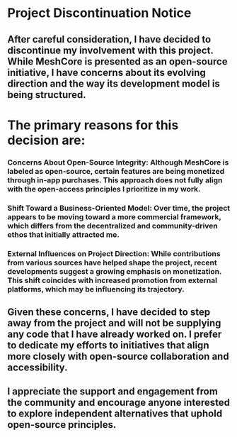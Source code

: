# Project Discontinuation Notice

## After careful consideration, I have decided to discontinue my involvement with this project. While MeshCore is presented as an open-source initiative, I have concerns about its evolving direction and the way its development model is being structured.

# The primary reasons for this decision are:

### Concerns About Open-Source Integrity: Although MeshCore is labeled as open-source, certain features are being monetized through in-app purchases. This approach does not fully align with the open-access principles I prioritize in my work.

### Shift Toward a Business-Oriented Model: Over time, the project appears to be moving toward a more commercial framework, which differs from the decentralized and community-driven ethos that initially attracted me.

### External Influences on Project Direction: While contributions from various sources have helped shape the project, recent developments suggest a growing emphasis on monetization. This shift coincides with increased promotion from external platforms, which may be influencing its trajectory.

## Given these concerns, I have decided to step away from the project and will not be supplying any code that I have already worked on. I prefer to dedicate my efforts to initiatives that align more closely with open-source collaboration and accessibility.

## I appreciate the support and engagement from the community and encourage anyone interested to explore independent alternatives that uphold open-source principles.
